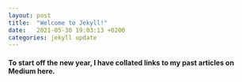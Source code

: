 ```yaml
---
layout: post
title:  "Welcome to Jekyll!"
date:   2021-05-30 19:03:13 +0200
categories: jekyll update
---
```


#### To start off the new year, I have collated links to my past articles on Medium here.